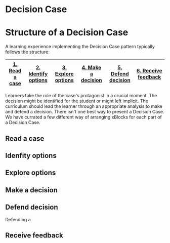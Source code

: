# Decision Case
# Structure of a Decision Case
A learning experience implementing the Decision Case pattern typically follows the structure:

|[1. Read a case](#read-a-case)|[2. Identify options](#idenfity-options)|[3. Explore options](#explore-options)|[4. Make a decision](#make-a-decision)|[5. Defend decision](#defend-decision)|[6. Receive feedback](#receive-feedback) |
|---|---|---|---|---|---|

Learners take the role of the case's protagonist in a crucial moment. The decision might be identified for the student or might left implicit. The curriculum should lead the learner through an appropriate analysis to make and defend a decision. There isn't one best way to present a Decision Case. We have currated a few different way of arranging xBlocks for each part of a Decision Case.

## Read a case

## Idenfity options

## Explore options

## Make a decision

## Defend decision
Defending a 
## Receive feedback

